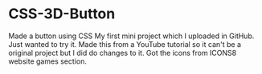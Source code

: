 # CSS-3D-Button
Made a button using CSS 
My first mini project which I uploaded in GitHub. Just wanted to try it.
Made this from a YouTube tutorial so it can't be a original project but I did do changes to it.
Got the icons from ICONS8 website games section. 
